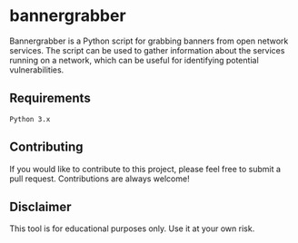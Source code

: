 # bannergrabber
Bannergrabber is a Python script for grabbing banners from open network services. The script can be used to gather information about the services running on a network, which can be useful for identifying potential vulnerabilities.

## Requirements
`Python 3.x`

## Contributing
If you would like to contribute to this project, please feel free to submit a pull request. Contributions are always welcome!

## Disclaimer
This tool is for educational purposes only. Use it at your own risk.
